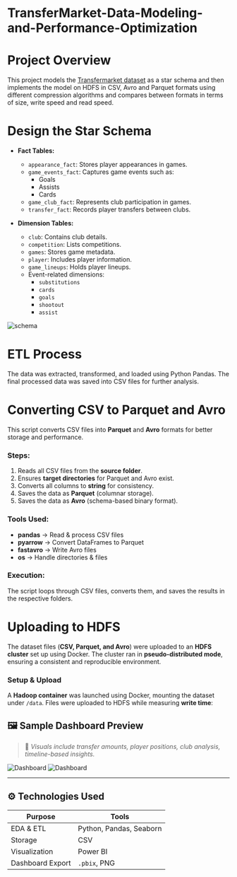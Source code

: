 # TransferMarket-Data-Modeling-and-Performance-Optimization
# Project Overview
This project models the [Transfermarket dataset](https://www.kaggle.com/datasets/davidcariboo/player-scores) as a star schema and then implements the model on HDFS in CSV, Avro and Parquet formats using different compression algorithms and compares between formats in terms of size, write speed and read speed.

# Design the Star Schema
- **Fact Tables:**
  - `appearance_fact`: Stores player appearances in games.
  - `game_events_fact`: Captures game events such as:
    - Goals
    - Assists
    - Cards
  - `game_club_fact`: Represents club participation in games.
  - `transfer_fact`: Records player transfers between clubs.

- **Dimension Tables:**
  - `club`: Contains club details.
  - `competition`: Lists competitions.
  - `games`: Stores game metadata.
  - `player`: Includes player information.
  - `game_lineups`: Holds player lineups.
  - Event-related dimensions:
    - `substitutions`
    - `cards`
    - `goals`
    - `shootout`
    - `assist`

![schema](https://github.com/user-attachments/assets/a78e3a80-4e3b-4056-87d8-65b751904b8b)


# ETL Process
The data was extracted, transformed, and loaded using Python Pandas. The final processed data was saved into CSV files for further analysis.

# Converting CSV to Parquet and Avro  

This script converts CSV files into **Parquet** and **Avro** formats for better storage and performance.  

###  Steps:  
1. Reads all CSV files from the **source folder**.  
2. Ensures **target directories** for Parquet and Avro exist.  
3. Converts all columns to **string** for consistency.  
4. Saves the data as **Parquet** (columnar storage).  
5. Saves the data as **Avro** (schema-based binary format).  

### Tools Used:  
- **pandas** → Read & process CSV files  
- **pyarrow** → Convert DataFrames to Parquet  
- **fastavro** → Write Avro files  
- **os** → Handle directories & files  

### Execution:  
The script loops through CSV files, converts them, and saves the results in the respective folders.  

# Uploading to HDFS  

The dataset files (**CSV, Parquet, and Avro**) were uploaded to an **HDFS cluster** set up using Docker. The cluster ran in **pseudo-distributed mode**, ensuring a consistent and reproducible environment.  

###  Setup & Upload  
A **Hadoop container** was launched using Docker, mounting the dataset under `/data`. Files were uploaded to HDFS while measuring **write time**:  


## 🖼️ Sample Dashboard Preview

> 📌 *Visuals include transfer amounts, player positions, club analysis, timeline-based insights.*

   ![Dashboard](Insights/Players-Haland.jpg)
   ![Dashboard](Insights/Competitions.jpg)

---

## ⚙️ Technologies Used

| Purpose              | Tools                        |
|----------------------|------------------------------|
| EDA & ETL            | Python, Pandas, Seaborn      |
| Storage              | CSV  |
| Visualization        | Power BI                     |
| Dashboard Export     | `.pbix`, PNG                  |










